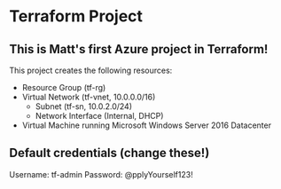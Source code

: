 # Terraform Project
## This is Matt's first Azure project in Terraform!
This project creates the following resources:
- Resource Group (tf-rg)
- Virtual Network (tf-vnet, 10.0.0.0/16)
  - Subnet (tf-sn, 10.0.2.0/24)
  - Network Interface (Internal, DHCP)
- Virtual Machine running Microsoft Windows Server 2016 Datacenter
## Default credentials (change these!)
Username: tf-admin
Password: @pplyYourself123!